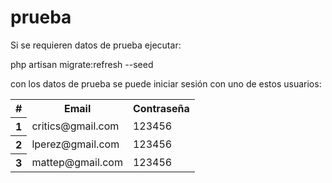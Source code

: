 # prueba

<p> Si se requieren datos de prueba ejecutar: <p> php artisan migrate:refresh --seed  </p></p>

<p>con los datos de prueba se puede iniciar sesión con uno de estos usuarios: </p>

<table>
            <th scope="col">#</th>
            <th scope="col">Email</th>
            <th scope="col">Contraseña</th>
            <tr>
            <th scope="row">1</th>
            <td> critics@gmail.com</td>
            <td> 123456 </td>
            </tr>
            <tr>
            <th scope="row">2</th>
            <td> lperez@gmail.com</td>
            <td> 123456 </td>
            </tr>
            <tr>
            <th scope="row">3</th>
            <td> mattep@gmail.com</td>
            <td> 123456 </td>
            </tr>
</table>
        
     
